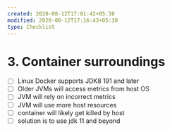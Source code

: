 ```yaml
---
created: 2020-08-12T17:01:42+05:30
modified: 2020-08-12T17:16:43+05:30
type: Checklist
---
```


# 3. Container surroundings

- [ ] Linux Docker supports JDK8 191 and later
- [ ] Older JVMs will access metrics from host OS
- [ ] JVM will rely on incorrect metrics
- [ ] JVM will use more host resources
- [ ] container will likely get killed by host
- [ ] solution is to use jdk 11 and beyond
